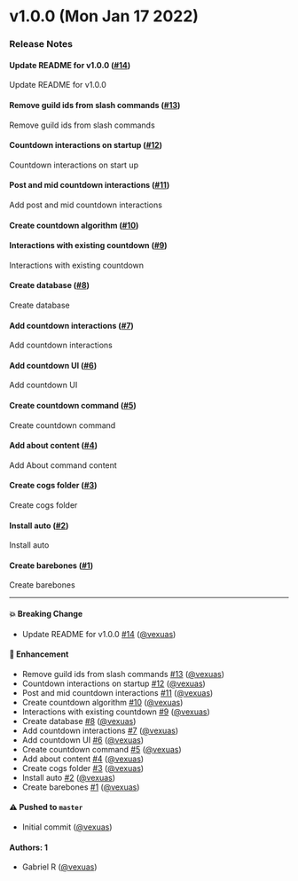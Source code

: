 # v1.0.0 (Mon Jan 17 2022)

### Release Notes

#### Update README for v1.0.0 ([#14](https://github.com/vexuas/mirai/pull/14))

Update README for v1.0.0

#### Remove guild ids from slash commands ([#13](https://github.com/vexuas/mirai/pull/13))

Remove guild ids from slash commands

#### Countdown interactions on startup ([#12](https://github.com/vexuas/mirai/pull/12))

Countdown interactions on start up

#### Post and mid countdown interactions ([#11](https://github.com/vexuas/mirai/pull/11))

Add post and mid countdown interactions

#### Create countdown algorithm ([#10](https://github.com/vexuas/mirai/pull/10))



#### Interactions with existing countdown ([#9](https://github.com/vexuas/mirai/pull/9))

Interactions with existing countdown

#### Create database ([#8](https://github.com/vexuas/mirai/pull/8))

Create database

#### Add countdown interactions ([#7](https://github.com/vexuas/mirai/pull/7))

Add countdown interactions

#### Add countdown UI ([#6](https://github.com/vexuas/mirai/pull/6))

Add countdown UI

#### Create countdown command ([#5](https://github.com/vexuas/mirai/pull/5))

Create countdown command

#### Add about content ([#4](https://github.com/vexuas/mirai/pull/4))

Add About command content

#### Create cogs folder ([#3](https://github.com/vexuas/mirai/pull/3))

Create cogs folder

#### Install auto ([#2](https://github.com/vexuas/mirai/pull/2))

Install auto

#### Create barebones ([#1](https://github.com/vexuas/mirai/pull/1))

Create barebones

---

#### 💥 Breaking Change

- Update README for v1.0.0 [#14](https://github.com/vexuas/mirai/pull/14) ([@vexuas](https://github.com/vexuas))

#### 🚀 Enhancement

- Remove guild ids from slash commands [#13](https://github.com/vexuas/mirai/pull/13) ([@vexuas](https://github.com/vexuas))
- Countdown interactions on startup [#12](https://github.com/vexuas/mirai/pull/12) ([@vexuas](https://github.com/vexuas))
- Post and mid countdown interactions [#11](https://github.com/vexuas/mirai/pull/11) ([@vexuas](https://github.com/vexuas))
- Create countdown algorithm [#10](https://github.com/vexuas/mirai/pull/10) ([@vexuas](https://github.com/vexuas))
- Interactions with existing countdown [#9](https://github.com/vexuas/mirai/pull/9) ([@vexuas](https://github.com/vexuas))
- Create database [#8](https://github.com/vexuas/mirai/pull/8) ([@vexuas](https://github.com/vexuas))
- Add countdown interactions [#7](https://github.com/vexuas/mirai/pull/7) ([@vexuas](https://github.com/vexuas))
- Add countdown UI [#6](https://github.com/vexuas/mirai/pull/6) ([@vexuas](https://github.com/vexuas))
- Create countdown command [#5](https://github.com/vexuas/mirai/pull/5) ([@vexuas](https://github.com/vexuas))
- Add about content [#4](https://github.com/vexuas/mirai/pull/4) ([@vexuas](https://github.com/vexuas))
- Create cogs folder [#3](https://github.com/vexuas/mirai/pull/3) ([@vexuas](https://github.com/vexuas))
- Install auto [#2](https://github.com/vexuas/mirai/pull/2) ([@vexuas](https://github.com/vexuas))
- Create barebones [#1](https://github.com/vexuas/mirai/pull/1) ([@vexuas](https://github.com/vexuas))

#### ⚠️ Pushed to `master`

- Initial commit ([@vexuas](https://github.com/vexuas))

#### Authors: 1

- Gabriel R ([@vexuas](https://github.com/vexuas))
